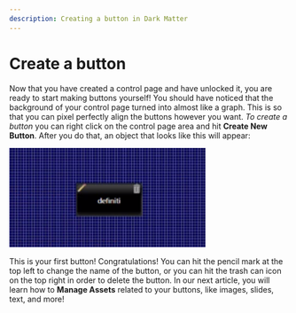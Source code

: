 ```yaml
---
description: Creating a button in Dark Matter
---
```


# Create a button

Now that you have created a control page and have unlocked it, you are ready to start making buttons yourself! You should have noticed that the background of your control page turned into almost like a graph. This is so that you can pixel perfectly align the buttons however you want. _To create a button_ you can right click on the control page area and hit **Create New Button**. After you do that, an object that looks like this will appear:

![Your very first button](../.gitbook/assets/image%20%289%29.png)

This is your first button! Congratulations! You can hit the pencil mark at the top left to change the name of the button, or you can hit the trash can icon on the top right in order to delete the button. In our next article, you will learn how to **Manage Assets** related to your buttons, like images, slides, text, and more!

